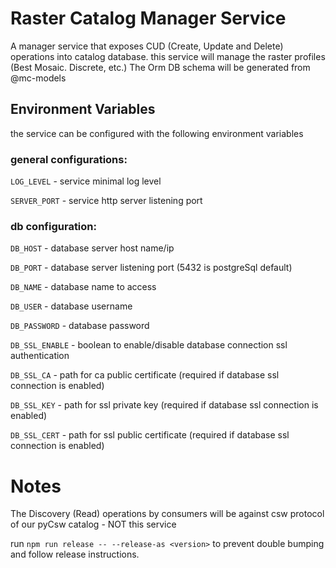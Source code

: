 # Raster Catalog Manager Service

A manager service that exposes CUD (Create, Update and Delete) operations into catalog database. 
this service will manage the raster profiles (Best Mosaic. Discrete, etc.)
The Orm DB schema will be generated from @mc-models


## Environment Variables
the service can be configured with the following environment variables

### general configurations:

`LOG_LEVEL` - service minimal log level

`SERVER_PORT` - service http server listening port

### db configuration:

`DB_HOST` - database server host name/ip

`DB_PORT` - database server listening port (5432 is postgreSql default)

`DB_NAME` - database name to access

`DB_USER` - database username

`DB_PASSWORD` - database password

`DB_SSL_ENABLE` - boolean to enable/disable database connection ssl authentication

`DB_SSL_CA` - path for ca public certificate (required if database ssl connection is enabled)

`DB_SSL_KEY` - path for ssl private key (required if database ssl connection is enabled)

`DB_SSL_CERT` - path for ssl public certificate (required if database ssl connection is enabled)

# Notes
The Discovery (Read) operations by consumers will be against csw protocol of our pyCsw catalog - NOT this service

run ```npm run release -- --release-as <version>``` to prevent double bumping and follow release instructions.

